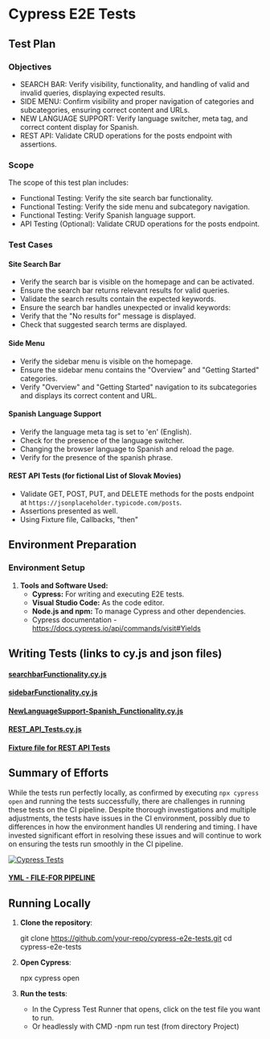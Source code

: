 ﻿# Cypress E2E Tests

## Test Plan

### Objectives
- SEARCH BAR: Verify visibility, functionality, and handling of valid and invalid queries, displaying expected results.
- SIDE MENU: Confirm visibility and proper navigation of categories and subcategories, ensuring correct content and URLs.
- NEW LANGUAGE SUPPORT: Verify language switcher, meta tag, and correct content display for Spanish.
- REST API: Validate CRUD operations for the posts endpoint with assertions.

### Scope
The scope of this test plan includes:
- Functional Testing: Verify the site search bar functionality.
- Functional Testing: Verify the side menu and subcategory navigation.
- Functional Testing: Verify Spanish language support.
- API Testing (Optional): Validate CRUD operations for the posts endpoint.

### Test Cases

#### Site Search Bar
- Verify the search bar is visible on the homepage and can be activated.
- Ensure the search bar returns relevant results for valid queries.
- Validate the search results contain the expected keywords.
- Ensure the search bar handles unexpected or invalid keywords:
- Verify that the "No results for" message is displayed.
- Check that suggested search terms are displayed.

#### Side Menu
- Verify the sidebar menu is visible on the homepage.
- Ensure the sidebar menu contains the "Overview" and "Getting Started" categories.
- Verify "Overview" and "Getting Started" navigation to its subcategories and displays its correct content and URL.

#### Spanish Language Support
- Verify the language meta tag is set to 'en' (English).
- Check for the presence of the language switcher.
- Changing the browser language to Spanish and reload the page.
- Verify for the presence of the spanish phrase.

#### REST API Tests (for fictional List of Slovak Movies)
- Validate GET, POST, PUT, and DELETE methods for the posts endpoint at `https://jsonplaceholder.typicode.com/posts`.
- Assertions presented as well.
- Using Fixture file, Callbacks, "then" 

  
## Environment Preparation

### Environment Setup

1. **Tools and Software Used:**
   - **Cypress:** For writing and executing E2E tests.
   - **Visual Studio Code:** As the code editor.
   - **Node.js and npm:** To manage Cypress and other dependencies.
   - Cypress documentation -https://docs.cypress.io/api/commands/visit#Yields

## Writing Tests (links to cy.js and json files)


#### [searchbarFunctionality.cy.js](https://github.com/Peter-QA-testing-Journey/PANTHEON/blob/main/cypress/e2e/1-searchbarFunctionality.cy.js)
#### [sidebarFunctionality.cy.js](https://github.com/Peter-QA-testing-Journey/PANTHEON/blob/main/cypress/e2e/2-sidebarFunctionality.cy.js)
#### [NewLanguageSupport-Spanish_Functionality.cy.js](https://github.com/Peter-QA-testing-Journey/PANTHEON/blob/main/cypress/e2e/3-NewLanguageSupport-Spanish_Functionality.cy.js)
#### [REST_API_Tests.cy.js](https://github.com/Peter-QA-testing-Journey/PANTHEON/blob/main/cypress/e2e/4-%20REST_API_Tests.cy.js)
#### [Fixture file for REST API Tests](https://github.com/Peter-QA-testing-Journey/PANTHEON/blob/main/cypress/fixtures/movies.json)

## Summary of Efforts

While the tests run perfectly locally, as confirmed by executing `npx cypress open` and running the tests successfully, there are challenges in running these tests on the CI pipeline. Despite thorough investigations and multiple adjustments, the tests have issues in the CI environment, possibly due to differences in how the environment handles UI rendering and timing. 
I have invested significant effort in resolving these issues and will continue to work on ensuring the tests run smoothly in the CI pipeline.

[![Cypress Tests](https://github.com/Peter-QA-testing-Journey/PANTHEON/actions/workflows/main.yml/badge.svg)](https://github.com/Peter-QA-testing-Journey/PANTHEON/actions/workflows/main.yml)

#### [YML - FILE-FOR PIPELINE](https://github.com/Peter-QA-testing-Journey/PANTHEON/blob/main/.github/workflows/main.yml)

## Running Locally
1. **Clone the repository**:
 
   git clone https://github.com/your-repo/cypress-e2e-tests.git
   cd cypress-e2e-tests
   

2. **Open Cypress**:

   npx cypress open

3. **Run the tests**:
   - In the Cypress Test Runner that opens, click on the test file you want to run.
   - Or headlessly with CMD -npm run test (from directory Project)




